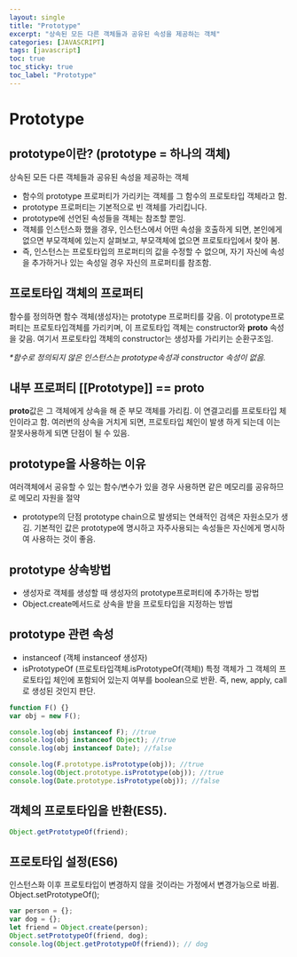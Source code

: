 ```yaml
---
layout: single
title: "Prototype"
excerpt: "상속된 모든 다른 객체들과 공유된 속성을 제공하는 객체"
categories: [JAVASCRIPT]
tags: [javascript]
toc: true
toc_sticky: true
toc_label: "Prototype"
---
```


# Prototype

## prototype이란? (prototype = 하나의 객체)

상속된 모든 다른 객체들과 공유된 속성을 제공하는 객체

- 함수의 prototype 프로퍼티가 가리키는 객체를 그 함수의 프로토타입 객체라고 함.
- prototype 프로퍼티는 기본적으로 빈 객체를 가리킵니다.
- prototype에 선언된 속성들을 객체는 참조할 뿐임.
- 객체를 인스턴스화 했을 경우, 인스턴스에서 어떤 속성을 호출하게 되면, 본인에게 없으면 부모객체에 있는지 살펴보고, 부모객체에 없으면 프로토타입에서 찾아 봄.
- 즉, 인스턴스는 프로토타입의 프로퍼티의 값을 수정할 수 없으며, 자기 자신에 속성을 추가하거나 있는 속성일 경우 자신의 프로퍼티를 참조함.

## 프로토타입 객체의 프로퍼티

함수를 정의하면 함수 객체(생성자)는 prototype 프로퍼티를 갖음.
이 prototype프로퍼티는 프로토타입객체를 가리키며,
이 프로토타입 객체는 constructor와 **proto** 속성을 갖음.
여기서 프로토타입 객체의 constructor는 생성자를 가리키는
순환구조임.

_\*함수로 정의되지 않은 인스턴스는 prototype속성과 constructor 속성이 없음._

## 내부 프로퍼티 [[Prototype]] == **proto**

**proto**값은 그 객체에게 상속을 해 준 부모 객체를 가리킴. 이 연결고리를 프로토타입 체인이라고 함.
여러번의 상속을 거치게 되면, 프로토타입 체인이 발생 하게 되는데 이는 잘못사용하게 되면 단점이 될 수 있음.

## prototype을 사용하는 이유

여러객체에서 공유할 수 있는 함수/변수가 있을 경우 사용하면 같은 메모리를 공유하므로 메모리 자원을 절약

- prototype의 단점
  prototype chain으로 발생되는 연쇄적인 검색은 자원소모가 생김.
  기본적인 값은 prototype에 명시하고 자주사용되는 속성들은 자신에게 명시하여 사용하는 것이 좋음.

## prototype 상속방법

- 생성자로 객체를 생성할 때 생성자의 prototype프로퍼티에 추가하는 방법
- Object.create메서드로 상속을 받을 프로토타입을 지정하는 방법

## prototype 관련 속성

- instanceof (객체 instanceof 생성자)
- isPrototypeOf (프로토타입객체.isPrototypeOf(객체))
  특정 객체가 그 객체의 프로토타입 체인에 포함되어 있는지 여부를 boolean으로 반환.
  즉, new, apply, call로 생성된 것인지 판단.

```javascript
function F() {}
var obj = new F();

console.log(obj instanceof F); //true
console.log(obj instanceof Object); //true
console.log(obj instanceof Date); //false

console.log(F.prototype.isPrototype(obj)); //true
console.log(Object.prototype.isPrototype(obj)); //true
console.log(Date.prototype.isPrototype(obj)); //false
```

## 객체의 프로토타입을 반환(ES5).

```javascript
Object.getPrototypeOf(friend);
```

## 프로토타입 설정(ES6)

인스턴스화 이후 프로토타입이 변경하지 않을 것이라는 가정에서 변경가능으로 바뀜.
Object.setPrototypeOf();

```javascript
var person = {};
var dog = {};
let friend = Object.create(person);
Object.setPrototypeOf(friend, dog);
console.log(Object.getPrototypeOf(friend)); // dog
```
